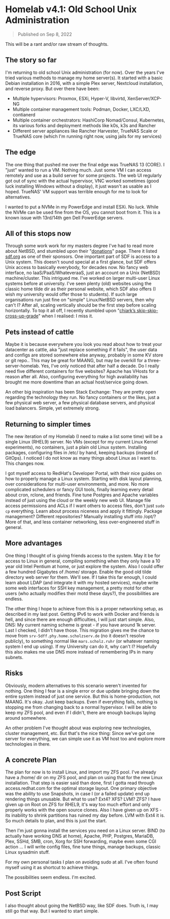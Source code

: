 # Homelab v4.1: Old School Unix Administration

> Published on Sep 8, 2022

This will be a rant and/or raw stream of thoughts.

## The story so far

I'm returning to old school Unix administration (for now). Over the years I've tried various methods to manage my home server(s). It started with a basic Debian installation in 2016, with a simple Plex server, Nextcloud installation, and reverse proxy. But over there have been:

* Multiple hypervisors: Proxmox, ESXi, Hyper-V, libvirtd, XenServer/XCP-NG
* Multiple container management tools: Podman, Docker, LXC/LXD, contianerd
* Multiple container orchestrators: HashiCorp Nomad/Consul, Kubernetes, its various forks and deployment methods like k0s, k3s and Rancher
* Different server appliances like Rancher Harvester, TrueNAS Scale or TrueNAS core (which I'm running right now, using jails for my services)

## The edge

The one thing that pushed me over the final edge was TrueNAS 13 (CORE). I "just" wanted to run a VM. Nothing much. Just some VM I can access remotely and use as a build server for some projects. The web UI regularly got out of sync with the actual hypervisor, VNC worked sometimes (good luck installing Windows without a display), it just wasn't as usable as I hoped. TrueNAS' VM support was terrible enough for me to look for alternatives.

I wanted to put a NVMe in my PowerEdge and install ESXi. No luck. While the NVMe can be used fine from the OS, you cannot boot from it. This is a known issue with 13rd/14th gen Dell PowerEdge servers.

## All of this stops now

Through some work work for my masters degree I've had to read more about NetBSD, and stumbled upon their "[donations](https://www.netbsd.org/donations/)" page. There it listed [sdf.org](https://sdf.org/) as one of their sponsors. One important part of SDF is access to a Unix system. This doesn't sound special at a first glance, but SDF offers Unix access to basically everybody, for decades now. No fancy web interface, no IaaS/PaaS/WhateveraaS, just an account on a Unix (NetBSD) machine/cluster. This intrigued me. I've worked on larger multi-user Linux systems before at university. I've seen plenty (old) websites using the classic home tilde dir as their personal website, which SDF also offers (I wish my university would offer those to students). If such large organisations run just fine on "simple" Linux/NetBSD servers, then why can't I? After all, scaling vertically should be the first step before scaling horizontally. To top it all off, I recently stumbled upon "[chiark’s skip-skip-cross-up-grade](https://diziet.dreamwidth.org/11840.html)" when I realised: I miss it.

## Pets instead of cattle

Maybe it is because everywhere you look you read about how to treat your datacenter as cattle, aka "just replace something if it fails", the user data and configs are stored somewhere else anyway, probably in some KV store or git repo.. This may be great for MAANG, but may be overkill for a three-server-homelab. Yes, I've only noticed that after half a decade. Do I really need five different containers for five websites? Apache has VHosts for a reason after all. Also, configuring everything for high availability has brought me more downtime than an actual host/service going down.

An other big inspiration has been Stack Exchange: They are pretty open regarding the technology they run. No fancy containers or the likes, just a few physical web server, a few physical database servers, and physical load balancers. Simple, yet extremely strong.

## Returning to simpler times
The new iteration of my Homelab (I need to make a list some time) will be a single Linux (RHEL9) server. No VMs (except for my current Linux Kernel experiments), no containers, just a plain old Linux system. Installing packages, configuring files in /etc/ by hand, keeping backups (instead of GitOps). I noticed I do not know as many things about Linux as I want to. This changes now.

I got myself access to RedHat's Developer Portal, with their nice guides on how to properly manage a Linux system. Starting with disk layout planning, over considerations for multi-user environments, and more. No more complicated schedulers or fancy GUI tools, finally learning every detail about cron, rclone, and friends. Fine tune Postgres and Apache variables instead of just using the cloud or the weekly new web UI. Manage file access permissions and ACLs if I want others to access files, don't just `sudo cp` everything. Learn about process niceness and apply it fittingly. Package management? Different repositories? Manually installing stuff into /opt/? More of that, and less container networking, less over-engineered stuff in general.

## More advantages
One thing I thought of is giving friends access to the system. May it be for access to Linux in general, compiling something when they only have a 10 year old Intel Pentium at home, or just explore the system. Also I could offer a few hundred Gigabytes of /home/ storage. Enable the good old tilde directory web server for them. We'll see. If I take this far enough, I could learn about LDAP (and integrate it with my hosted services), maybe write some web interfaces for SSH key management, a pretty motd for other users (who actually modifies their motd these days?), the possibilities are endless.

The other thing I hope to achieve from this is a proper networking setup, as described in my last post. Getting IPv6 to work with Docker and friends is hell, and since there are enough difficulties, I will just start simple. Also, DNS: My current naming scheme is great - if you have around 1k server. Last I checked, I didn't have those. This migration gives me the chance to move from `srv-5dff.phy.home.scholzserv.de` (no it doesn't resolve publicly), to something normal like `mars.scholz.ruhr` (or whatever naming system I end up using). If my University can do it, why can't I? Hopefully this also makes me use DNS more instead of remembering IPs in many subnets.

## Risks
Obviously, modern alternatives to this scenario weren't invented for nothing. One thing I fear is a single error or due update bringing down the entire system instead of just one service. But this is home-production, not MAANG. It's okay. Just keep backups. Even if everything fails, nothing is stopping me from changing back to a normal hypervisor. I will be able to keep my ZFS pool, and even if I didn't, there are enough backups laying around somewhere.

An other problem I've thought about was exploring new technologies, cluster management, etc. But that's the nice thing: Since we've got one server for everything, we can simple use it as VM host too and explore more technologies in there.

## A concrete Plan
The plan for now is to install Linux, and import my ZFS pool. I've already have a /home/ dir on my ZFS pool, and plan on using that for the new Linux installation. That step is easier said than done, first I gotta read through access.redhat.com for the optimal storage layout. One primary objective was the ability to use Snapshots, in case I (or a failed update) end up rendering things unusable. But what to use? Ext4? XFS? LVM? ZFS? I have given up on Root on ZFS for RHEL9, it's way too much effort and only properly works with the open source clones. Also I have given up on XFS - its inability to shrink partitions has ruined my day before. LVM with Ext4 it is. So much details to plan, and this is just the start.

Then I'm just gonna install the services you need on a Linux server. BIND (to actually have working DNS at home), Apache, PHP, Postgres, MariaDB, Plex, SSHd, SMB, cron, Xorg for SSH forwarding, maybe even some CGI action ... I will write config files, fine tune things, manage backups, classic Linux sysadmin stuff.

For my own personal tasks I plan on avoiding sudo at all. I've often found myself using it as shortcut to achieve things.

The possibilities seem endless. I'm excited.

## Post Script
I also thought about going the NetBSD way, like SDF does. Truth is, I may still go that way. But I wanted to start simple.

